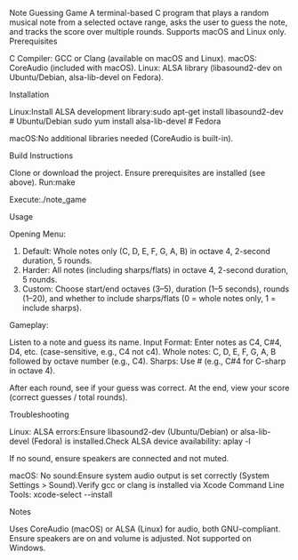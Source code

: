 Note Guessing Game
A terminal-based C program that plays a random musical note from a selected octave range, asks the user to guess the note, and tracks the score over multiple rounds. Supports macOS and Linux only.
Prerequisites

C Compiler: GCC or Clang (available on macOS and Linux).
macOS: CoreAudio (included with macOS).
Linux: ALSA library (libasound2-dev on Ubuntu/Debian, alsa-lib-devel on Fedora).

Installation

Linux:Install ALSA development library:sudo apt-get install libasound2-dev  # Ubuntu/Debian
sudo yum install alsa-lib-devel     # Fedora


macOS:No additional libraries needed (CoreAudio is built-in).

Build Instructions

Clone or download the project.
Ensure prerequisites are installed (see above).
Run:make


Execute:./note_game



Usage

Opening Menu:

1. Default: Whole notes only (C, D, E, F, G, A, B) in octave 4, 2-second duration, 5 rounds.
2. Harder: All notes (including sharps/flats) in octave 4, 2-second duration, 5 rounds.
3. Custom: Choose start/end octaves (3–5), duration (1–5 seconds), rounds (1–20), and whether to include sharps/flats (0 = whole notes only, 1 = include sharps).


Gameplay:

Listen to a note and guess its name.
Input Format: Enter notes as C4, C#4, D4, etc. (case-sensitive, e.g., C4 not c4).
Whole notes: C, D, E, F, G, A, B followed by octave number (e.g., C4).
Sharps: Use # (e.g., C#4 for C-sharp in octave 4).


After each round, see if your guess was correct.
At the end, view your score (correct guesses / total rounds).



Troubleshooting

Linux: ALSA errors:Ensure libasound2-dev (Ubuntu/Debian) or alsa-lib-devel (Fedora) is installed.Check ALSA device availability:
aplay -l

If no sound, ensure speakers are connected and not muted.

macOS: No sound:Ensure system audio output is set correctly (System Settings > Sound).Verify gcc or clang is installed via Xcode Command Line Tools:
xcode-select --install



Notes

Uses CoreAudio (macOS) or ALSA (Linux) for audio, both GNU-compliant.
Ensure speakers are on and volume is adjusted.
Not supported on Windows.


